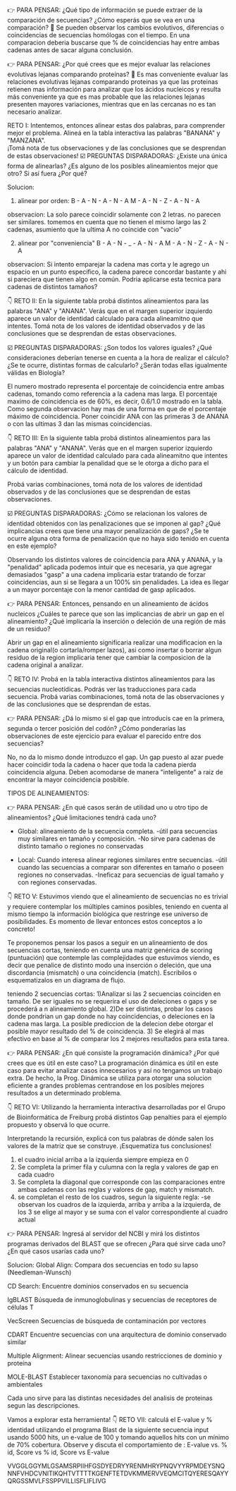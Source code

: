 👉 PARA PENSAR: 
¿Qué tipo de información se puede extraer de la comparación de secuencias? ¿Cómo esperás que se vea en una comparación? 🤔
Se pueden observar los cambios evolutivos, diferencias o coincidencias de secuencias homólogas con el tiempo. En una comparacion deberia buscarse que % de coincidencias
hay entre ambas cadenas antes de sacar alguna conclusión. 

👉 PARA PENSAR: 
¿Por qué crees que es mejor evaluar las relaciones evolutivas lejanas comparando proteínas? 🤔
Es mas conveniente evaluar las relaciones evolutivas lejanas comparando proteinas ya que las proteinas retienen mas información para analizar que los ácidos nucleicos 
y resulta más conveniente ya que es mas probable que las relaciones lejanas presenten mayores variaciones, mientras que en las cercanas no es tan necesario analizar.


RETO I: Intentemos, entonces alinear estas dos palabras, para comprender mejor el problema. Alineá en la tabla interactiva las palabras "BANANA" y "MANZANA".  
¡Tomá nota de tus observaciones y de las conclusiones que se desprendan de estas observaciones!
☑️ PREGUNTAS DISPARADORAS: ¿Existe una única forma de alinearlas? ¿Es alguno de los posibles alineamientos mejor que otro? Si así fuera ¿Por qué?

Solucion:
1) alinear por orden:
B - A - N - A - N - A
M - A - N - Z - A - N - A

observacion: La solo parece coincidir solamente con 2 letras. no parecen ser similares. tomemos en cuenta que no tienen el mismo largo las 2 cadenas, asumiento
que la ultima A no coincide con "vacio"

2) alinear por "conveniencia"
B - A - N - _ - A - N - A
M - A - N - Z - A - N - A

observacion: Si intento emparejar la cadena mas corta y le agrego un espacio en un punto especifico, la cadena parece concordar bastante y ahi si pareciera
que tienen algo en común. Podria aplicarse esta tecnica para cadenas de distintos tamaños?


👇 RETO II: En la siguiente tabla probá distintos alineamientos para las palabras "ANA" y "ANANA". Verás que en el margen superior izquierdo aparece un valor 
de identidad calculado para cada alineamitno que intentes.
Tomá nota de los valores de identidad observados y de las conclusiones que se desprendan de estas observaciones.

☑️ PREGUNTAS DISPARADORAS: ¿Son todos los valores iguales? ¿Qué consideraciones deberían tenerse en cuenta a la hora de realizar el cálculo? ¿Se te ocurre,
distintas formas de calcularlo? ¿Serán todas ellas igualmente válidas en Biología?

El numero mostrado representa el porcentaje de coincidencia entre ambas cadenas, tomando como referencia a la cadena mas larga.
El porcentaje maximo de coincidencia es de 60%, es decir, 0.6/1.0 mostrado en la tabla.
Como segunda observacion hay mas de una forma en que de el porcentaje máximo de coincidencia. Poner coincidir ANA con las
primeras 3 de ANANA o con las ultimas 3 dan las mismas coincidencias. 


👇 RETO III: En la siguiente tabla probá distintos alineamientos para las palabras "ANA" y "ANANA". Verás que en el margen superior izquierdo aparece un 
valor de identidad calculado para cada alineamitno que intentes y un botón para cambiar la penalidad que se le otorga a dicho para el cálculo de identidad.

Probá varias combinaciones, tomá nota de los valores de identidad observados y de las conclusiones que se desprendan de estas observaciones.

☑️ PREGUNTAS DISPARADORAS: ¿Cómo se relacionan los valores de identidad obtenidos con las penalizaciones que se imponen al gap?
¿Qué implicancias crees que tiene una mayor penalización de gaps? ¿Se te ocurre alguna otra forma de penalización que no haya sido
tenido en cuenta en este ejemplo?

Observando los distintos valores de coincidencia para ANA y ANANA, y la "penalidad" aplicada podemos intuir que es necesaria, ya que agregar demasiados "gasp"
a una cadena implicaria estar tratando de forzar coincidencias, aun si se llegara a un 100% sin penalidades. La idea es llegar a un mayor porcentaje
con la menor cantidad de gasp aplicados.


👉 PARA PENSAR:
Entonces, pensando en un alineamiento de ácidos nucleicos ¿Cuáles te parece que son las implicancias de abrir un gap en el alineamiento?
¿Qué implicaría la inserción o deleción de una región de más de un residuo?

Abrir un gap en el alineamiento significaria realizar una modificacion en la cadena original(o cortarla/romper lazos), asi como insertar o borrar algun residuo 
de la region implicaria tener que cambiar la composicion de la cadena original a analizar.


👇 RETO IV: Probá en la tabla interactiva distintos alineamientos para las secuencias nucleotídicas. Podrás ver las traducciones para cada secuencia.
Probá varias combinaciones, tomá nota de las observaciones y de las conclusiones que se desprendan de estas.
 
👉 PARA PENSAR: ¿Dá lo mismo si el gap que introducís cae en la primera, segunda o tercer posición del codón? ¿Cómo ponderarías las observaciones de este ejercicio para evaluar el parecido entre dos secuencias?

No, no da lo mismo donde introduzco el gap. Un gap puesto al azar puede hacer coincidir toda la cadena o hacer que toda la cadena pierda coincidencia alguna. Deben
acomodarse de manera "inteligente" a raiz de encontrar la mayor coincidencia posbible.

TIPOS DE ALINEAMIENTOS:

👉 PARA PENSAR: ¿En qué casos serán de utilidad uno u otro tipo de alineamientos? ¿Qué limitaciones tendrá cada uno?

- Global: alineamiento de la secuencia completa.
  -útil para secuencias muy similares en tamaño y composición.
  -No sirve para cadenas de distinto tamaño o regiones no conservadas
  
- Local: Cuando interesa alinear regiones similares entre secuencias. 
  -útil cuando las secuencias a comparar son diferentes en tamaño o poseen regiones no conservadas.
  -Ineficaz para secuencias de igual tamaño y con regiones conservadas.
  
  
 👇 RETO V: Estuvimos viendo que el alineamiento de secuencias no es trivial y requiere contemplar los múltiples caminos posibles, teniendo en cuenta 
 al mismo tiempo la información biológica que restringe ese universo de posibilidades. Es momento de llevar entonces estos conceptos a lo concreto! 
 
Te proponemos pensar los pasos a seguir en un alineamiento de dos secuencias cortas, teniendo en cuenta una matriz genérica de scoring (puntuación) que 
contemple las complejidades que estuvimos viendo, es decir que penalice de distinto modo una inserción o deleción, que una discordancia (mismatch) o una 
coincidencia (match). Escribilos o esquematizalos en un diagrama de flujo.

teniendo 2 secuencias cortas:
1)Analizar si las 2 secuencias coinciden en tamaño. De ser iguales no se requerira el uso de deleciones o gaps y se procederá a n alineamiento global.
2)De ser distintas, probar los casos donde pondrian un gap donde no hay coincidencias, o deleciones en la cadena mas larga. La posible prediccion de 
  la delecion debe otorgar el posible mayor resultado del % de coincidencia.
3) Se elegirá al mas efectivo en base al % de comparar los 2 mejores resultados para esta tarea.


👉 PARA PENSAR: ¿En qué consiste la programación dinámica? ¿Por qué crees que es útil en este caso?
La programación dinámica es útil en este caso para evitar analizar casos innecesarios y así no tengamos un trabajo extra. De hecho, la Prog. Dinámica se utiliza 
para otorgar una solucion eficiente a grandes problemas centrandose en los posibles mejores resultados a un determinado problema. 

👇 RETO VI: Utilizando la herramienta interactiva  desarrolladas por el Grupo de Bioinformática de Freiburg probá distintos Gap penalties para el ejemplo propuesto y observá lo que ocurre.
 
Interpretando la recursión, explicá con tus palabras de dónde salen los valores de la matriz  que se construye. ¡Esquematiza tus conclusiones!
 
1) el cuadro inicial arriba a la izquierda siempre empieza en 0
2) Se completa la primer fila y culumna con la regla y valores de gap en cada cuadro
3) Se completa la diagonal que corresponde con las comparaciones entre ambas cadenas con las reglas y valores de gap, match y mismatch.
4) se completan el resto de los cuadros, segun la siguiente regla:
   -se observan los cuadros de la izquierda, arriba y arriba a la izquierda, de los 3 se elige al mayor y se suma con el valor correspondiente al cuadro actual

👉 PARA PENSAR: Ingresá al servidor del NCBI y mirá los distintos programas derivados del BLAST que se ofrecen ¿Para qué sirve cada uno? ¿En qué casos usarías cada uno?

Solucion:
Global Align:
Compara dos secuencias en todo su lapso (Needleman-Wunsch)
 
CD Search:
Encuentre dominios conservados en su secuencia
 
IgBLAST
Búsqueda de inmunoglobulinas y secuencias de receptores de células T
 
VecScreen
Secuencias de búsqueda de contaminación por vectores
 
CDART
Encuentre secuencias con una arquitectura de dominio conservado similar
 
Multiple Alignment:
Alinear secuencias usando restricciones de dominio y proteína
 
MOLE-BLAST
Establecer taxonomía para secuencias no cultivadas o ambientales

Cada uno sirve para las distintas necesidades del analisis de proteinas segun las descripciones.

Vamos a explorar esta herramienta!
👇 RETO VII: calculá el E-value y % identidad utilizando el programa Blast de la siguiente secuencia input usando 5000 hits, un e-value de 100 y tomando aquellos hits con un mínimo de 70% cobertura. Observe y discuta el comportamiento de : E-value vs. % id, Score vs % id,  Score vs E-value

VVGGLGGYMLGSAMSRPIIHFGSDYEDRYYRENMHRYPNQVYYRPMDEYSNQNNFVHDCVNITIKQHTVTTTTKGENFTETDVKMMERVVEQMCITQYERESQAYYQRGSSMVLFSSPPVILLISFLIFLIVG


  
 


